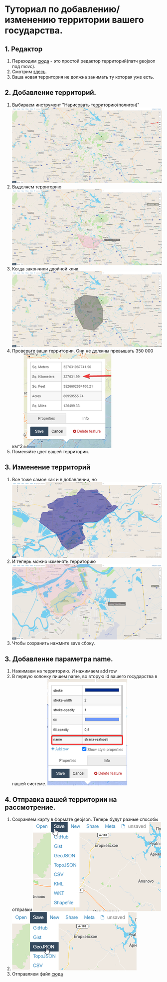 # Туториал по добавлению/изменению территории вашего государства.

## 1. Редактор
1. Переходим [сюда](https://artegoser.github.io/geoMOVC) - это простой редактор территорий(патч geojson под movc).
2. Смотрим [здесь](https://github.com/artegoser/MOVC/blob/main/geo/geo.geojson).
3. Ваша новая территория не должна занимать ту которая уже есть.
## 2. Добавление территорий.
1. Выбираем инструмент "Нарисовать территорию(полигон)"  ![](https://github.com/artegoser/artegoser.github.io/raw/master/movc/docs/imgs/geo-1.png)
2. Выделяем территорию  ![](https://github.com/artegoser/artegoser.github.io/raw/master/movc/docs/imgs/geo-2.png)
3. Когда закончили двойной клик.  ![](https://github.com/artegoser/artegoser.github.io/raw/master/movc/docs/imgs/geo-3.png)
4. Проверьте ваши территории. Они не должны превышать 350 000 км^2  ![](https://github.com/artegoser/artegoser.github.io/raw/master/movc/docs/imgs/geo-info.png)
5. Поменяйте цвет вашей территории.
## 3. Изменение территорий
1. Все тоже самое как и в добавлении, но  ![](https://github.com/artegoser/artegoser.github.io/raw/master/movc/docs/imgs/geo-edit-1.png)
2. И теперь можно изменять территорию  ![](https://github.com/artegoser/artegoser.github.io/raw/master/movc/docs/imgs/geo-edit-2.png)
3. Чтобы сохранить нажмите save сбоку.

## 3. Добавление параметра name.
1. Нажимаем на территорию. И нажимаем add row
2. В первую колонку пишем name, во вторую id вашего государства в нашей системе.  ![](https://github.com/artegoser/artegoser.github.io/raw/master/movc/docs/imgs/geo-name.png)

## 4. Отправка вашей территории на рассмотрение.
1. Сохраняем карту в формате geojson. Теперь будут разные способы отправки  ![](https://github.com/artegoser/artegoser.github.io/raw/master/movc/docs/imgs/geo-4.png) 
2. ![](https://github.com/artegoser/artegoser.github.io/raw/master/movc/docs/imgs/geo-5.png)
3. Отправляем файл [сюда](https://vk.com/mapofvc)